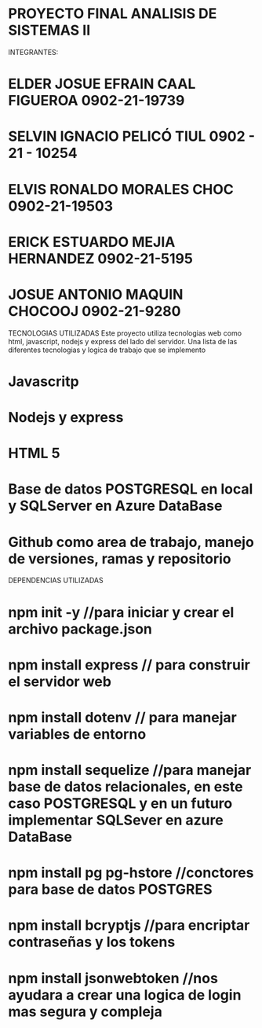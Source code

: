 # PROYECTO FINAL ANALISIS DE SISTEMAS II

INTEGRANTES:
# ELDER JOSUE EFRAIN CAAL FIGUEROA 0902-21-19739
# SELVIN IGNACIO PELICÓ TIUL 0902 - 21 - 10254
# ELVIS RONALDO MORALES CHOC 0902-21-19503
# ERICK ESTUARDO MEJIA HERNANDEZ 0902-21-5195
# JOSUE ANTONIO MAQUIN CHOCOOJ 0902-21-9280


TECNOLOGIAS UTILIZADAS
Este proyecto utiliza tecnologias web como html, javascript, nodejs y express del lado del servidor. 
Una lista de las diferentes tecnologias y logica de trabajo que se implemento
# Javascritp
# Nodejs y express
# HTML 5
# Base de datos POSTGRESQL en local y SQLServer en Azure DataBase
# Github como area de trabajo, manejo de versiones, ramas y repositorio

DEPENDENCIAS UTILIZADAS
# npm init -y //para iniciar y crear el archivo package.json
# npm install express // para construir el servidor web
# npm install dotenv // para manejar variables de entorno
# npm install sequelize //para manejar base de datos relacionales, en este caso POSTGRESQL y en un futuro implementar SQLSever en azure DataBase
# npm install pg pg-hstore //conctores para base de datos POSTGRES
# npm install bcryptjs //para encriptar contraseñas y los tokens
# npm install jsonwebtoken //nos ayudara a crear una logica de login mas segura y compleja


